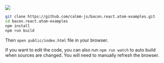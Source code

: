 [![](https://david-dm.org/calmm-js/bacon.react.atom-examples.svg)](https://david-dm.org/calmm-js/bacon.react.atom-examples)

```bash
git clone https://github.com/calmm-js/bacon.react.atom-examples.git
cd bacon.react.atom-examples
npm install
npm run build
```

Then `open public/index.html` file in your browser.

If you want to edit the code, you can also run `npm run watch` to auto build
when sources are changed.  You will need to manually refresh the browser.
